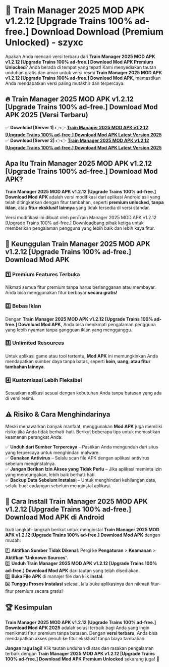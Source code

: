 # 🎯 Train Manager 2025 MOD APK v1.2.12 [Upgrade Trains 100% ad-free.] Download  Download (Premium Unlocked) -  szyxc

Apakah Anda mencari versi terbaru dari **Train Manager 2025 MOD APK v1.2.12 [Upgrade Trains 100% ad-free.] Download Mod APK Premium Unlocked**? Anda berada di tempat yang tepat! Kami menyediakan tautan unduhan gratis dan aman untuk versi resmi **Train Manager 2025 MOD APK v1.2.12 [Upgrade Trains 100% ad-free.] Download Mod APK**, memastikan Anda mendapatkan versi paling mutakhir dan terpercaya.

## 🔥 Train Manager 2025 MOD APK v1.2.12 [Upgrade Trains 100% ad-free.] Download Mod APK 2025 (Versi Terbaru)

✅ **Download [Server 1]** 👉👉 [**Train Manager 2025 MOD APK v1.2.12 [Upgrade Trains 100% ad-free.] Download Mod APK Latest Version 2025**](https://momento.my/?title=Train_Manager_2025_MOD_APK_v1.2.12_[Upgrade_Trains_100%_ad-free.]_Download)  
✅ **Download [Server 2]** 👉👉 [**Train Manager 2025 MOD APK v1.2.12 [Upgrade Trains 100% ad-free.] Download Mod APK Latest Version 2025**](https://momento.my/?title=Train_Manager_2025_MOD_APK_v1.2.12_[Upgrade_Trains_100%_ad-free.]_Download)  

## Apa Itu Train Manager 2025 MOD APK v1.2.12 [Upgrade Trains 100% ad-free.] Download Mod APK?

**Train Manager 2025 MOD APK v1.2.12 [Upgrade Trains 100% ad-free.] Download Mod APK** adalah versi modifikasi dari aplikasi Android asli yang telah ditingkatkan dengan fitur tambahan, seperti **premium unlocked**, **tanpa iklan**, atau **fitur eksklusif lainnya** yang tidak tersedia di versi standar.

Versi modifikasi ini dibuat oleh penTrain Manager 2025 MOD APK v1.2.12 [Upgrade Trains 100% ad-free.] Downloadbang pihak ketiga untuk memberikan pengalaman pengguna yang lebih baik dan lebih kaya fitur.

## 🎯 Keunggulan Train Manager 2025 MOD APK v1.2.12 [Upgrade Trains 100% ad-free.] Download Mod APK

### 1️⃣ Premium Features Terbuka
Nikmati semua fitur premium tanpa harus berlangganan atau membayar. Anda bisa menggunakan fitur berbayar **secara gratis!**

### 2️⃣ Bebas Iklan
Dengan **Train Manager 2025 MOD APK v1.2.12 [Upgrade Trains 100% ad-free.] Download Mod APK**, Anda bisa menikmati pengalaman pengguna yang lebih nyaman tanpa gangguan iklan yang mengganggu.

### 3️⃣ Unlimited Resources
Untuk aplikasi game atau tool tertentu, **Mod APK** ini memungkinkan Anda mendapatkan sumber daya tanpa batas, seperti **koin, uang, atau fitur tambahan lainnya**.

### 4️⃣ Kustomisasi Lebih Fleksibel
Sesuaikan aplikasi sesuai dengan kebutuhan Anda tanpa batasan yang ada di versi resmi.

## ⚠️ Risiko & Cara Menghindarinya

Meski menawarkan banyak manfaat, menggunakan **Mod APK** juga memiliki risiko jika Anda tidak berhati-hati. Berikut beberapa tips untuk memastikan keamanan perangkat Anda:

✅ **Unduh dari Sumber Terpercaya** – Pastikan Anda mengunduh dari situs yang terpercaya untuk menghindari malware.  
✅ **Gunakan Antivirus** – Selalu scan file APK dengan aplikasi antivirus sebelum menginstalnya.  
✅ **Jangan Berikan Izin Akses yang Tidak Perlu** – Jika aplikasi meminta izin yang mencurigakan, lebih baik berhati-hati.  
✅ **Backup Data Sebelum Instalasi** – Untuk menghindari kehilangan data, selalu buat cadangan sebelum menginstal aplikasi.

## 📌 Cara Install Train Manager 2025 MOD APK v1.2.12 [Upgrade Trains 100% ad-free.] Download Mod APK di Android

Ikuti langkah-langkah berikut untuk menginstal **Train Manager 2025 MOD APK v1.2.12 [Upgrade Trains 100% ad-free.] Download Mod APK** dengan mudah:

1️⃣ **Aktifkan Sumber Tidak Dikenal**: Pergi ke **Pengaturan** > **Keamanan** > **Aktifkan 'Unknown Sources'**.  
2️⃣ **Unduh Train Manager 2025 MOD APK v1.2.12 [Upgrade Trains 100% ad-free.] Download Mod APK** dari tautan yang telah disediakan.  
3️⃣ **Buka File APK** di manajer file dan klik **Instal**.  
4️⃣ **Tunggu Proses Instalasi** selesai, lalu buka aplikasinya dan nikmati fitur-fitur premium secara gratis!

## 🏆 Kesimpulan

**Train Manager 2025 MOD APK v1.2.12 [Upgrade Trains 100% ad-free.] Download Mod APK 2025** adalah solusi terbaik bagi Anda yang ingin menikmati fitur premium tanpa batasan. Dengan **versi terbaru**, Anda bisa mendapatkan akses penuh ke fitur eksklusif tanpa biaya tambahan.

**Jangan ragu lagi!** Klik tautan unduhan di atas dan rasakan pengalaman terbaik dengan **Train Manager 2025 MOD APK v1.2.12 [Upgrade Trains 100% ad-free.] Download Mod APK Premium Unlocked** sekarang juga! 🚀
